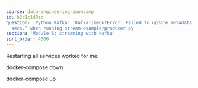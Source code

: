 ```yaml
---
course: data-engineering-zoomcamp
id: b2c1c1d0ec
question: 'Python Kafka: ‘KafkaTimeoutError: Failed to update metadata after 60.0
  secs.’ when running stream-example/producer.py'
section: 'Module 6: streaming with kafka'
sort_order: 4060
---
```


Restarting all services worked for me:

docker-compose down

docker-compose up

